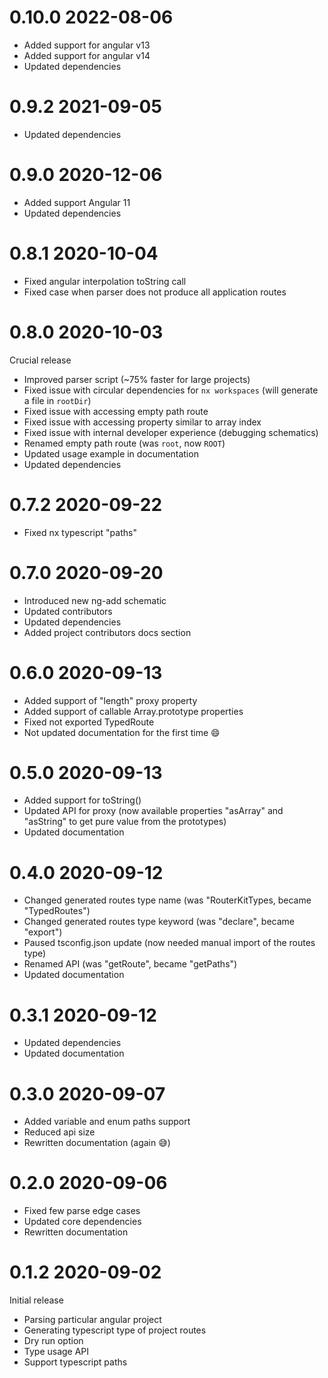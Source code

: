 # 0.10.0 2022-08-06

- Added support for angular v13
- Added support for angular v14
- Updated dependencies

# 0.9.2 2021-09-05

- Updated dependencies

# 0.9.0 2020-12-06

- Added support Angular 11
- Updated dependencies

# 0.8.1 2020-10-04

- Fixed angular interpolation toString call
- Fixed case when parser does not produce all application routes

# 0.8.0 2020-10-03

Crucial release

- Improved parser script (~75% faster for large projects)
- Fixed issue with circular dependencies for `nx workspaces` (will generate a file in `rootDir`)
- Fixed issue with accessing empty path route
- Fixed issue with accessing property similar to array index
- Fixed issue with internal developer experience (debugging schematics) 
- Renamed empty path route (was `root`, now `ROOT`)
- Updated usage example in documentation
- Updated dependencies

# 0.7.2 2020-09-22

- Fixed nx typescript "paths"

# 0.7.0 2020-09-20

- Introduced new ng-add schematic
- Updated contributors
- Updated dependencies
- Added project contributors docs section

# 0.6.0 2020-09-13

- Added support of "length" proxy property
- Added support of callable Array.prototype properties
- Fixed not exported TypedRoute
- Not updated documentation for the first time 😄

# 0.5.0 2020-09-13

- Added support for toString()
- Updated API for proxy (now available properties "asArray" and "asString" to get pure value from the prototypes)
- Updated documentation

# 0.4.0 2020-09-12

- Changed generated routes type name (was "RouterKitTypes, became "TypedRoutes")
- Changed generated routes type keyword (was "declare", became "export")
- Paused tsconfig.json update (now needed manual import of the routes type)
- Renamed API (was "getRoute", became "getPaths")
- Updated documentation

# 0.3.1 2020-09-12

- Updated dependencies
- Updated documentation

# 0.3.0 2020-09-07

- Added variable and enum paths support
- Reduced api size
- Rewritten documentation (again 😅)

# 0.2.0 2020-09-06

- Fixed few parse edge cases
- Updated core dependencies
- Rewritten documentation

# 0.1.2 2020-09-02

Initial release

- Parsing particular angular project
- Generating typescript type of project routes
- Dry run option
- Type usage API
- Support typescript paths
